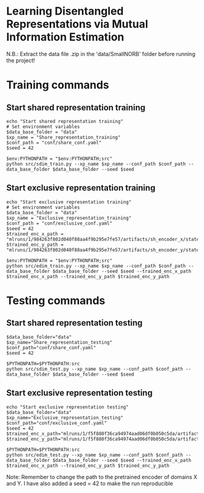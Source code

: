 # Learning Disentangled Representations via Mutual Information Estimation

N.B.: Extract the data file .zip in the 'data/SmallNORB' folder before running the project!

# Training commands
## Start shared representation training

	echo "Start shared representation training"
	# Set environment variables
	$data_base_folder = "data"
	$xp_name = "Share_representation_training"
	$conf_path = "conf/share_conf.yaml"
	$seed = 42

	$env:PYTHONPATH = "$env:PYTHONPATH;src"
	python src/sdim_train.py --xp_name $xp_name --conf_path $conf_path --data_base_folder $data_base_folder --seed $seed

## Start exclusive representation training
	echo "Start exclusive representation training"
	# Set environment variables
	$data_base_folder = "data"
	$xp_name = "Exclusive_representation_training"
	$conf_path = "conf/exclusive_conf.yaml"
	$seed = 42
	$trained_enc_x_path = "mlruns/1/984263f802d040f88aa4f9b295e7fe57/artifacts/sh_encoder_x/state_dict.pth"
	$trained_enc_y_path = "mlruns/1/984263f802d040f88aa4f9b295e7fe57/artifacts/sh_encoder_y/state_dict.pth"

	$env:PYTHONPATH = "$env:PYTHONPATH;src"
	python src/edim_train.py --xp_name $xp_name --conf_path $conf_path --data_base_folder $data_base_folder --seed $seed --trained_enc_x_path $trained_enc_x_path --trained_enc_y_path $trained_enc_y_path

# Testing commands
## Start shared representation testing
	$data_base_folder="data"
	$xp_name="Share_representation_testing"
	$conf_path="conf/share_conf.yaml"
	$seed = 42

	$PYTHONPATH=$PYTHONPATH:src 
	python src/sdim_test.py --xp_name $xp_name --conf_path $conf_path --data_base_folder $data_base_folder --seed $seed

## Start exclusive representation testing
	echo "Start exclusive representation testing"
	$data_base_folder="data"
	$xp_name="Exclusive_representation_testing"
	$conf_path="conf/exclusive_conf.yaml"
	$seed = 42
	$trained_enc_x_path="mlruns/1/f5f880f36ca94974aad06df0b050c5da/artifacts/sh_encoder_x/state_dict.pth"
	$trained_enc_y_path="mlruns/1/f5f880f36ca94974aad06df0b050c5da/artifacts/sh_encoder_y/state_dict.pth"

	$PYTHONPATH=$PYTHONPATH:src 
	python src/edim_test.py --xp_name $xp_name --conf_path $conf_path --data_base_folder $data_base_folder --seed $seed --trained_enc_x_path $trained_enc_x_path --trained_enc_y_path $trained_enc_y_path


Note: Remember to change the path to the pretrained encoder of domains X and Y. I have also added a seed = 42 to make the run reproducible
